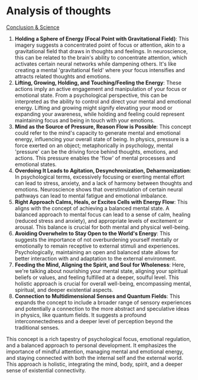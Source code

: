 # Analysis of thoughts

[Conclusion & Science](Analysis%20of%20thoughts%209636f52eb2b44c09986aa5942e907c54/Conclusion%20&%20Science%20106230b1dacd4b6b9fc3d1e8a82adce1.md) 

1. **Holding a Sphere of Energy (Focal Point with Gravitational Field)**: This imagery suggests a concentrated point of focus or attention, akin to a gravitational field that draws in thoughts and feelings. In neuroscience, this can be related to the brain's ability to concentrate attention, which activates certain neural networks while dampening others. It's like creating a mental 'gravitational field' where your focus intensifies and attracts related thoughts and emotions.
2. **Lifting, Growing, Holding, and Touching/Feeling the Energy**: These actions imply an active engagement and manipulation of your focus or emotional state. From a psychological perspective, this can be interpreted as the ability to control and direct your mental and emotional energy. Lifting and growing might signify elevating your mood or expanding your awareness, while holding and feeling could represent maintaining focus and being in touch with your emotions.
3. **Mind as the Source of Pressure, Reason Flow is Possible**: This concept could refer to the mind's capacity to generate mental and emotional energy, influencing your overall state of being. In physics, pressure is a force exerted on an object; metaphorically in psychology, mental 'pressure' can be the driving force behind thoughts, emotions, and actions. This pressure enables the 'flow' of mental processes and emotional states.
4. **Overdoing It Leads to Agitation, Desynchronization, Deharmonization**: In psychological terms, excessively focusing or exerting mental effort can lead to stress, anxiety, and a lack of harmony between thoughts and emotions. Neuroscience shows that overstimulation of certain neural pathways can lead to mental fatigue and emotional imbalance.
5. **Right Approach Calms, Heals, or Excites Cells with Energy Flow**: This aligns with the concept of achieving a balanced mental state. A balanced approach to mental focus can lead to a sense of calm, healing (reduced stress and anxiety), and appropriate levels of excitement or arousal. This balance is crucial for both mental and physical well-being.
6. **Avoiding Overwhelm to Stay Open to the World's Energy**: This suggests the importance of not overburdening yourself mentally or emotionally to remain receptive to external stimuli and experiences. Psychologically, maintaining an open and balanced state allows for better interaction with and adaptation to the external environment.
7. **Feeding the Mind, Aligning the Spirit, and Soul for Wholeness**: Here, we're talking about nourishing your mental state, aligning your spiritual beliefs or values, and feeling fulfilled at a deeper, soulful level. This holistic approach is crucial for overall well-being, encompassing mental, spiritual, and deeper existential aspects.
8. **Connection to Multidimensional Senses and Quantum Fields**: This expands the concept to include a broader range of sensory experiences and potentially a connection to the more abstract and speculative ideas in physics, like quantum fields. It suggests a profound interconnectedness and a deeper level of perception beyond the traditional senses.

This concept is a rich tapestry of psychological focus, emotional regulation, and a balanced approach to personal development. It emphasizes the importance of mindful attention, managing mental and emotional energy, and staying connected with both the internal self and the external world. This approach is holistic, integrating the mind, body, spirit, and a deeper sense of existential connectivity.